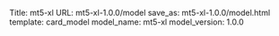 Title: mt5-xl
URL: mt5-xl-1.0.0/model
save_as: mt5-xl-1.0.0/model.html
template: card_model
model_name: mt5-xl
model_version: 1.0.0

